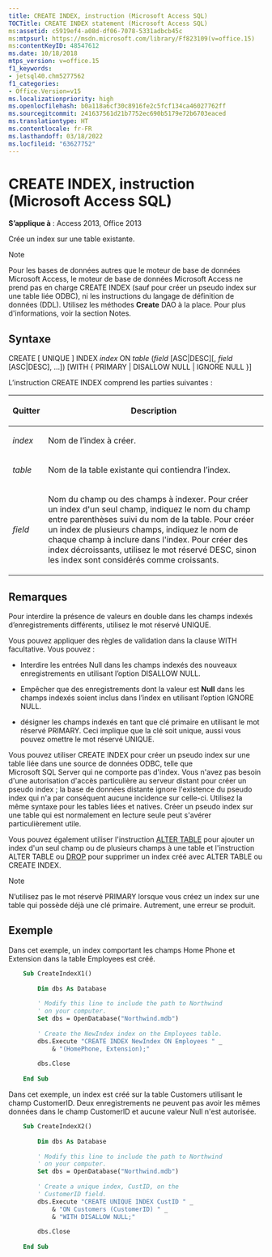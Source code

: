 ```yaml
---
title: CREATE INDEX, instruction (Microsoft Access SQL)
TOCTitle: CREATE INDEX statement (Microsoft Access SQL)
ms:assetid: c5919ef4-a08d-df06-7078-5331adbcb45c
ms:mtpsurl: https://msdn.microsoft.com/library/Ff823109(v=office.15)
ms:contentKeyID: 48547612
ms.date: 10/18/2018
mtps_version: v=office.15
f1_keywords:
- jetsql40.chm5277562
f1_categories:
- Office.Version=v15
ms.localizationpriority: high
ms.openlocfilehash: b0a118a6cf30c8916fe2c5fcf134ca46027762ff
ms.sourcegitcommit: 241637561d21b7752ec690b5179e72b6703eaced
ms.translationtype: HT
ms.contentlocale: fr-FR
ms.lasthandoff: 03/18/2022
ms.locfileid: "63627752"
---
```

# <a name="create-index-statement-microsoft-access-sql"></a>CREATE INDEX, instruction (Microsoft Access SQL)

**S’applique à** : Access 2013, Office 2013

Crée un index sur une table existante.

> [!NOTE]
> Pour les bases de données autres que le moteur de base de données Microsoft Access, le moteur de base de données Microsoft Access ne prend pas en charge CREATE INDEX (sauf pour créer un pseudo index sur une table liée ODBC), ni les instructions du langage de définition de données (DDL). Utilisez les méthodes **Create** DAO à la place. Pour plus d'informations, voir la section Notes.

## <a name="syntax"></a>Syntaxe

CREATE \[ UNIQUE \] INDEX *index* ON *table* (*field* \[ASC|DESC\]\[, *field* \[ASC|DESC\], …\]) \[WITH { PRIMARY | DISALLOW NULL | IGNORE NULL }\]

L’instruction CREATE INDEX comprend les parties suivantes :

<table>
<colgroup>
<col />
<col />
</colgroup>
<thead>
<tr class="header">
<th><p>Quitter</p></th>
<th><p>Description</p></th>
</tr>
</thead>
<tbody>
<tr class="odd">
<td><p><em>index</em></p></td>
<td><p>Nom de l’index à créer.</p></td>
</tr>
<tr class="even">
<td><p><em>table</em></p></td>
<td><p>Nom de la table existante qui contiendra l’index.</p></td>
</tr>
<tr class="odd">
<td><p><em>field</em></p></td>
<td><p>Nom du champ ou des champs à indexer. Pour créer un index d'un seul champ, indiquez le nom du champ entre parenthèses suivi du nom de la table. Pour créer un index de plusieurs champs, indiquez le nom de chaque champ à inclure dans l'index. Pour créer des index décroissants, utilisez le mot réservé DESC, sinon les index sont considérés comme croissants.</p></td>
</tr>
</tbody>
</table>


## <a name="remarks"></a>Remarques

Pour interdire la présence de valeurs en double dans les champs indexés d’enregistrements différents, utilisez le mot réservé UNIQUE.

Vous pouvez appliquer des règles de validation dans la clause WITH facultative. Vous pouvez :

- Interdire les entrées Null dans les champs indexés des nouveaux enregistrements en utilisant l’option DISALLOW NULL.

- Empêcher que des enregistrements dont la valeur est **Null** dans les champs indexés soient inclus dans l’index en utilisant l’option IGNORE NULL.

- désigner les champs indexés en tant que clé primaire en utilisant le mot réservé PRIMARY. Ceci implique que la clé soit unique, aussi vous pouvez omettre le mot réservé UNIQUE.

Vous pouvez utiliser CREATE INDEX pour créer un pseudo index sur une table liée dans une source de données ODBC, telle que Microsoft SQL Server qui ne comporte pas d'index. Vous n'avez pas besoin d'une autorisation d'accès particulière au serveur distant pour créer un pseudo index ; la base de données distante ignore l'existence du pseudo index qui n'a par conséquent aucune incidence sur celle-ci. Utilisez la même syntaxe pour les tables liées et natives. Créer un pseudo index sur une table qui est normalement en lecture seule peut s'avérer particulièrement utile.

Vous pouvez également utiliser l'instruction [ALTER TABLE](alter-table-statement-microsoft-access-sql.md) pour ajouter un index d'un seul champ ou de plusieurs champs à une table et l'instruction ALTER TABLE ou [DROP](drop-statement-microsoft-access-sql.md) pour supprimer un index créé avec ALTER TABLE ou CREATE INDEX.

> [!NOTE]
> N’utilisez pas le mot réservé PRIMARY lorsque vous créez un index sur une table qui possède déjà une clé primaire. Autrement, une erreur se produit.

## <a name="example"></a>Exemple

Dans cet exemple, un index comportant les champs Home Phone et Extension dans la table Employees est créé.

```vb
    Sub CreateIndexX1() 
     
        Dim dbs As Database 
     
        ' Modify this line to include the path to Northwind 
        ' on your computer. 
        Set dbs = OpenDatabase("Northwind.mdb") 
     
        ' Create the NewIndex index on the Employees table. 
        dbs.Execute "CREATE INDEX NewIndex ON Employees " _ 
            & "(HomePhone, Extension);" 
     
        dbs.Close 
     
    End Sub 
```


Dans cet exemple, un index est créé sur la table Customers utilisant le champ CustomerID. Deux enregistrements ne peuvent pas avoir les mêmes données dans le champ CustomerID et aucune valeur Null n'est autorisée.

```vb
    Sub CreateIndexX2() 
     
        Dim dbs As Database 
     
        ' Modify this line to include the path to Northwind 
        ' on your computer. 
        Set dbs = OpenDatabase("Northwind.mdb") 
     
        ' Create a unique index, CustID, on the  
        ' CustomerID field. 
        dbs.Execute "CREATE UNIQUE INDEX CustID " _ 
            & "ON Customers (CustomerID) " _ 
            & "WITH DISALLOW NULL;" 
     
        dbs.Close 
     
    End Sub
```
